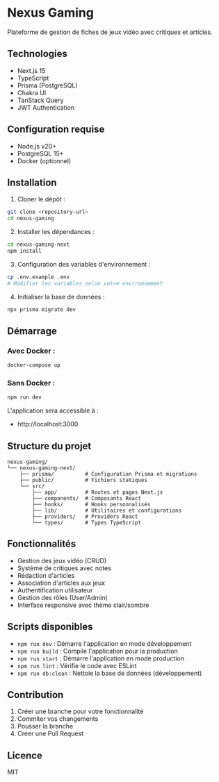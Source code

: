 # Nexus Gaming

Plateforme de gestion de fiches de jeux vidéo avec critiques et articles.

## Technologies

- Next.js 15
- TypeScript
- Prisma (PostgreSQL)
- Chakra UI
- TanStack Query
- JWT Authentication

## Configuration requise

- Node.js v20+
- PostgreSQL 15+
- Docker (optionnel)

## Installation

1. Cloner le dépôt :

```bash
git clone <repository-url>
cd nexus-gaming
```

2. Installer les dépendances :

```bash
cd nexus-gaming-next
npm install
```

3. Configuration des variables d'environnement :

```bash
cp .env.example .env
# Modifier les variables selon votre environnement
```

4. Initialiser la base de données :

```bash
npx prisma migrate dev
```

## Démarrage

### Avec Docker :

```bash
docker-compose up
```

### Sans Docker :

```bash
npm run dev
```

L'application sera accessible à :

- http://localhost:3000

## Structure du projet

```
nexus-gaming/
└── nexus-gaming-next/
    ├── prisma/          # Configuration Prisma et migrations
    ├── public/          # Fichiers statiques
    └── src/
        ├── app/         # Routes et pages Next.js
        ├── components/  # Composants React
        ├── hooks/       # Hooks personnalisés
        ├── lib/         # Utilitaires et configurations
        ├── providers/   # Providers React
        └── types/       # Types TypeScript
```

## Fonctionnalités

- Gestion des jeux vidéo (CRUD)
- Système de critiques avec notes
- Rédaction d'articles
- Association d'articles aux jeux
- Authentification utilisateur
- Gestion des rôles (User/Admin)
- Interface responsive avec thème clair/sombre

## Scripts disponibles

- `npm run dev` : Démarre l'application en mode développement
- `npm run build` : Compile l'application pour la production
- `npm run start` : Démarre l'application en mode production
- `npm run lint` : Vérifie le code avec ESLint
- `npm run db:clean` : Nettoie la base de données (développement)

## Contribution

1. Créer une branche pour votre fonctionnalité
2. Commiter vos changements
3. Pousser la branche
4. Créer une Pull Request

## Licence

MIT
